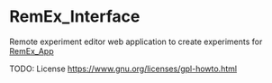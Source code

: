 # RemEx_Interface
Remote experiment editor web application to create experiments for [RemEx_App](https://github.com/nac62116/RemEx_App)

TODO: License https://www.gnu.org/licenses/gpl-howto.html
